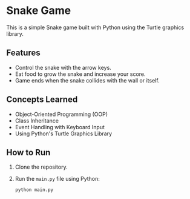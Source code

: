 # Snake Game

This is a simple Snake game built with Python using the Turtle graphics library.

## Features

- Control the snake with the arrow keys.
- Eat food to grow the snake and increase your score.
- Game ends when the snake collides with the wall or itself.

## Concepts Learned

- Object-Oriented Programming (OOP)
- Class Inheritance
- Event Handling with Keyboard Input
- Using Python's Turtle Graphics Library

## How to Run

1. Clone the repository.
2. Run the `main.py` file using Python:

   ```bash
   python main.py
